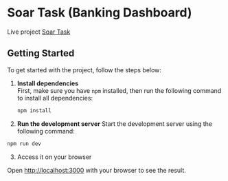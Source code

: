 # Soar Task (Banking Dashboard)

Live project [Soar Task](https://rhakbari-soar-task.vercel.app/)
## Getting Started

To get started with the project, follow the steps below:

1. **Install dependencies**  
   First, make sure you have `npm` installed, then run the following command to install all dependencies:

   ```bash
   npm install
   ```
2. **Run the development server**
   Start the development server using the following command:

```bash
npm run dev
```
3. Access it on your browser

Open [http://localhost:3000](http://localhost:3000) with your browser to see the result.

